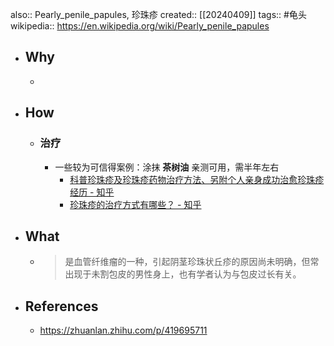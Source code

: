 also:: Pearly_penile_papules, 珍珠疹
created:: [[20240409]]
tags:: #龟头
wikipedia:: https://en.wikipedia.org/wiki/Pearly_penile_papules

- ## Why
  -
- ## How
  - ### 治疗
    - 一些较为可信得案例：涂抹 **茶树油** 亲测可用，需半年左右
      - [科普珍珠疹及珍珠疹药物治疗方法、另附个人亲身成功治愈珍珠疹经历 - 知乎](https://zhuanlan.zhihu.com/p/419695711)
      - [珍珠疹的治疗方式有哪些？ - 知乎](https://www.zhihu.com/question/24466540/answer/88671744)
- ## What
  - > 是血管纤维瘤的一种，引起阴茎珍珠状丘疹的原因尚未明确，但常出现于未割包皮的男性身上，也有学者认为与包皮过长有关。
- ## References
  - https://zhuanlan.zhihu.com/p/419695711